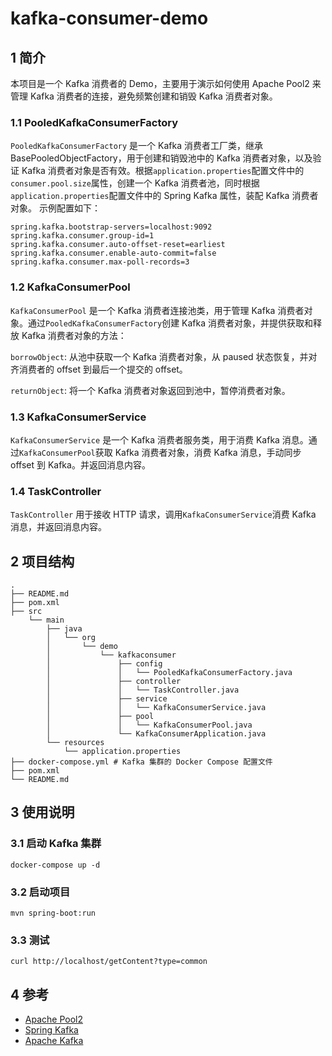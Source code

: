# kafka-consumer-demo

## 1 简介

本项目是一个 Kafka 消费者的 Demo，主要用于演示如何使用 Apache Pool2 来管理 Kafka 消费者的连接，避免频繁创建和销毁 Kafka 消费者对象。

### 1.1 PooledKafkaConsumerFactory

`PooledKafkaConsumerFactory` 是一个 Kafka 消费者工厂类，继承 BasePooledObjectFactory，用于创建和销毁池中的 Kafka 消费者对象，以及验证 Kafka 消费者对象是否有效。根据`application.properties`配置文件中的`consumer.pool.size`属性，创建一个 Kafka 消费者池，同时根据`application.properties`配置文件中的 Spring Kafka 属性，装配 Kafka 消费者对象。
示例配置如下：

```properties
spring.kafka.bootstrap-servers=localhost:9092
spring.kafka.consumer.group-id=1
spring.kafka.consumer.auto-offset-reset=earliest
spring.kafka.consumer.enable-auto-commit=false
spring.kafka.consumer.max-poll-records=3
```

### 1.2 KafkaConsumerPool

`KafkaConsumerPool` 是一个 Kafka 消费者连接池类，用于管理 Kafka 消费者对象。通过`PooledKafkaConsumerFactory`创建 Kafka 消费者对象，并提供获取和释放 Kafka 消费者对象的方法：

`borrowObject`: 从池中获取一个 Kafka 消费者对象，从 paused 状态恢复，并对齐消费者的 offset 到最后一个提交的 offset。

`returnObject`: 将一个 Kafka 消费者对象返回到池中，暂停消费者对象。

### 1.3 KafkaConsumerService

`KafkaConsumerService` 是一个 Kafka 消费者服务类，用于消费 Kafka 消息。通过`KafkaConsumerPool`获取 Kafka 消费者对象，消费 Kafka 消息，手动同步 offset 到 Kafka。并返回消息内容。

### 1.4 TaskController

`TaskController` 用于接收 HTTP 请求，调用`KafkaConsumerService`消费 Kafka 消息，并返回消息内容。

## 2 项目结构

```shell
.
├── README.md
├── pom.xml
├── src
    └── main
        ├── java
        │   └── org
        │       └── demo
        │           └── kafkaconsumer
        │               ├── config
        │               │   └── PooledKafkaConsumerFactory.java
        │               ├── controller
        │               │   └── TaskController.java
        │               ├── service
        │               │   └── KafkaConsumerService.java
        │               ├── pool
        │               │   └── KafkaConsumerPool.java
        │               └── KafkaConsumerApplication.java
        └── resources
            └── application.properties
├── docker-compose.yml # Kafka 集群的 Docker Compose 配置文件
├── pom.xml
└── README.md
```

## 3 使用说明

### 3.1 启动 Kafka 集群

```shell
docker-compose up -d
```

### 3.2 启动项目

```shell
mvn spring-boot:run
```

### 3.3 测试

```shell
curl http://localhost/getContent?type=common
```

## 4 参考

-   [Apache Pool2](https://commons.apache.org/proper/commons-pool/)
-   [Spring Kafka](https://docs.spring.io/spring-kafka/reference/index.html)
-   [Apache Kafka](https://kafka.apachecn.org/3/#offsetflushintervalms)
